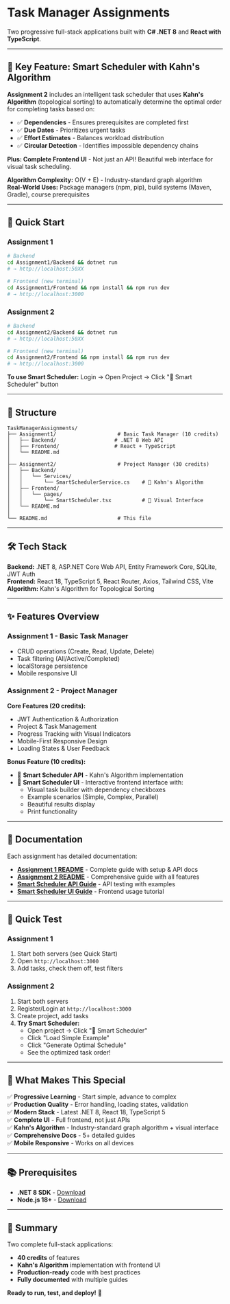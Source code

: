 # Task Manager Assignments

Two progressive full-stack applications built with **C# .NET 8** and **React with TypeScript**.

---

## 🌟 Key Feature: Smart Scheduler with Kahn's Algorithm

**Assignment 2** includes an intelligent task scheduler that uses **Kahn's Algorithm** (topological sorting) to automatically determine the optimal order for completing tasks based on:

- ✅ **Dependencies** - Ensures prerequisites are completed first
- ✅ **Due Dates** - Prioritizes urgent tasks
- ✅ **Effort Estimates** - Balances workload distribution
- ✅ **Circular Detection** - Identifies impossible dependency chains

**Plus: Complete Frontend UI** - Not just an API! Beautiful web interface for visual task scheduling.

**Algorithm Complexity:** O(V + E) - Industry-standard graph algorithm  
**Real-World Uses:** Package managers (npm, pip), build systems (Maven, Gradle), course prerequisites

---

## 🚀 Quick Start

### Assignment 1
```bash
# Backend
cd Assignment1/Backend && dotnet run
# → http://localhost:50XX

# Frontend (new terminal)
cd Assignment1/Frontend && npm install && npm run dev
# → http://localhost:3000
```

### Assignment 2
```bash
# Backend
cd Assignment2/Backend && dotnet run
# → http://localhost:50XX

# Frontend (new terminal)
cd Assignment2/Frontend && npm install && npm run dev
# → http://localhost:3000
```

**To use Smart Scheduler:** Login → Open Project → Click "🎯 Smart Scheduler" button

---

## 📁 Structure

```
TaskManagerAssignments/
├── Assignment1/                    # Basic Task Manager (10 credits)
│   ├── Backend/                   # .NET 8 Web API
│   ├── Frontend/                  # React + TypeScript
│   └── README.md
│
├── Assignment2/                    # Project Manager (30 credits)
│   ├── Backend/
│   │   └── Services/
│   │       └── SmartSchedulerService.cs    # 🧠 Kahn's Algorithm
│   ├── Frontend/
│   │   └── pages/
│   │       └── SmartScheduler.tsx          # 🎯 Visual Interface
│   └── README.md
│
└── README.md                       # This file
```

---

## 🛠 Tech Stack

**Backend:** .NET 8, ASP.NET Core Web API, Entity Framework Core, SQLite, JWT Auth  
**Frontend:** React 18, TypeScript 5, React Router, Axios, Tailwind CSS, Vite  
**Algorithm:** Kahn's Algorithm for Topological Sorting

---

## ✨ Features Overview

### Assignment 1 - Basic Task Manager
- CRUD operations (Create, Read, Update, Delete)
- Task filtering (All/Active/Completed)
- localStorage persistence
- Mobile responsive UI

### Assignment 2 - Project Manager
**Core Features (20 credits):**
- JWT Authentication & Authorization
- Project & Task Management
- Progress Tracking with Visual Indicators
- Mobile-First Responsive Design
- Loading States & User Feedback

**Bonus Feature (10 credits):**
- 🧠 **Smart Scheduler API** - Kahn's Algorithm implementation
- 🎯 **Smart Scheduler UI** - Interactive frontend interface with:
  - Visual task builder with dependency checkboxes
  - Example scenarios (Simple, Complex, Parallel)
  - Beautiful results display
  - Print functionality

---

## 📖 Documentation

Each assignment has detailed documentation:

- **[Assignment 1 README](./Assignment1/README.md)** - Complete guide with setup & API docs
- **[Assignment 2 README](./Assignment2/README.md)** - Comprehensive guide with all features
- **[Smart Scheduler API Guide](./Assignment2/SMART_SCHEDULER_GUIDE.md)** - API testing with examples
- **[Smart Scheduler UI Guide](./Assignment2/SMART_SCHEDULER_FRONTEND_GUIDE.md)** - Frontend usage tutorial

---

## 🧪 Quick Test

### Assignment 1
1. Start both servers (see Quick Start)
2. Open `http://localhost:3000`
3. Add tasks, check them off, test filters

### Assignment 2
1. Start both servers
2. Register/Login at `http://localhost:3000`
3. Create project, add tasks
4. **Try Smart Scheduler:**
   - Open project → Click "🎯 Smart Scheduler"
   - Click "Load Simple Example"
   - Click "Generate Optimal Schedule"
   - See the optimized task order!

---

## 🎯 What Makes This Special

✅ **Progressive Learning** - Start simple, advance to complex  
✅ **Production Quality** - Error handling, loading states, validation  
✅ **Modern Stack** - Latest .NET 8, React 18, TypeScript 5  
✅ **Complete UI** - Full frontend, not just APIs  
✅ **Kahn's Algorithm** - Industry-standard graph algorithm + visual interface  
✅ **Comprehensive Docs** - 5+ detailed guides  
✅ **Mobile Responsive** - Works on all devices  

---

## 📚 Prerequisites

- **.NET 8 SDK** - [Download](https://dotnet.microsoft.com/download/dotnet/8.0)
- **Node.js 18+** - [Download](https://nodejs.org/)

---

## 🎉 Summary

Two complete full-stack applications:
- **40 credits** of features
- **Kahn's Algorithm** implementation with frontend UI
- **Production-ready** code with best practices
- **Fully documented** with multiple guides

**Ready to run, test, and deploy!** 🚀